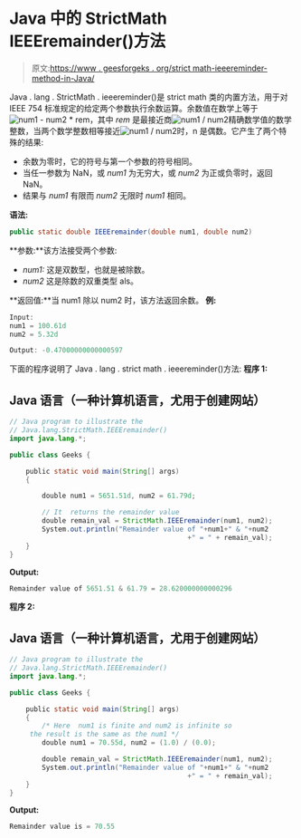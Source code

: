 # Java 中的 StrictMath IEEEremainder()方法

> 原文:[https://www . geesforgeks . org/strict math-ieeereminder-method-in-Java/](https://www.geeksforgeeks.org/strictmath-ieeeremainder-method-in-java/)

Java . lang . StrictMath . ieeereminder()是 strict math 类的内置方法，用于对 IEEE 754 标准规定的给定两个参数执行余数运算。余数值在数学上等于![num1 - num2 * rem  ](img/d6614773717cf454ce7c5100308b9257.png "Rendered by QuickLaTeX.com")，其中 *rem* 是最接近商![num1 / num2  ](img/ce786e73ae129176e23c4d6aca7eff1f.png "Rendered by QuickLaTeX.com")精确数学值的数学整数，当两个数学整数相等接近![num1 / num2  ](img/ce786e73ae129176e23c4d6aca7eff1f.png "Rendered by QuickLaTeX.com")时，n 是偶数。它产生了两个特殊的结果:

*   余数为零时，它的符号与第一个参数的符号相同。
*   当任一参数为 NaN，或 *num1* 为无穷大，或 *num2* 为正或负零时，返回 NaN。
*   结果与 *num1* 有限而 *num2* 无限时 *num1* 相同。

**语法:**

```java
public static double IEEEremainder(double num1, double num2)
```

**参数:**该方法接受两个参数:

*   *num1:* 这是双数型，也就是被除数。
*   *num2* 这是除数的双重类型 als。

**返回值:**当 num1 除以 num2 时，该方法返回余数。
**例:**

```java
Input: 
num1 = 100.61d
num2 = 5.32d

Output: -0.47000000000000597
```

下面的程序说明了 Java . lang . strict math . ieeereminder()方法:
**程序 1:**

## Java 语言（一种计算机语言，尤用于创建网站）

```java
// Java program to illustrate the
// Java.lang.StrictMath.IEEEremainder()
import java.lang.*;

public class Geeks {

    public static void main(String[] args)
    {

        double num1 = 5651.51d, num2 = 61.79d;

        // It  returns the remainder value
        double remain_val = StrictMath.IEEEremainder(num1, num2);
        System.out.println("Remainder value of "+num1+" & "+num2
                                            +" = " + remain_val);
    }
}
```

**Output:** 

```java
Remainder value of 5651.51 & 61.79 = 28.620000000000296
```

**程序 2:**

## Java 语言（一种计算机语言，尤用于创建网站）

```java
// Java program to illustrate the
// Java.lang.StrictMath.IEEEremainder()
import java.lang.*;

public class Geeks {

    public static void main(String[] args)
    {
        /* Here  num1 is finite and num2 is infinite so
     the result is the same as the num1 */
        double num1 = 70.55d, num2 = (1.0) / (0.0);

        double remain_val = StrictMath.IEEEremainder(num1, num2);
        System.out.println("Remainder value of "+num1+" & "+num2
                                            +" = " + remain_val);
    }
}
```

**Output:** 

```java
Remainder value is = 70.55
```